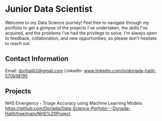 # Junior Data Scientist

Welcome to my Data Science journey! Feel free to navigate through my portfolio to get a glimpse of the projects I've undertaken, the skills I've acquired, and the problems I've had the privilege to solve. I'm always open to feedback, collaboration, and new opportunities, so please don't hesitate to reach out.


## Contact Information
Email: dorihalili2@gmail.com
LinkedIn: www.linkedin.com/in/dorjada-halili-570b98195


## Projects
NHS Emergency - Triage Accuracy using Machine Learning Models
https://github.com/Dorjada/Data-Science-Porfolio---Dorjada-Halili/tree/main/NHS%20Project
